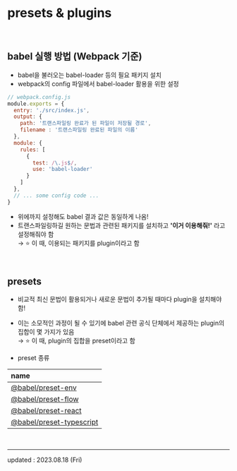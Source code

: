 # presets & plugins

<br>

## babel 실행 방법 (Webpack 기준)
- babel을 불러오는 babel-loader 등의 필요 패키지 설치
- webpack의 config 파일에서 babel-loader 활용을 위한 설정

```javascript
// webpack.config.js
module.exports = {
  entry: './src/index.js',
  output: {
    path: '트랜스파일링 완료가 된 파일이 저장될 경로',
    filename : '트랜스파일링 완료된 파일의 이름'
  },
  module: {
    rules: [
      {
        test: /\.js$/,
        use: 'babel-loader'
      }
    ]
  },
  // ... some config code ...
}
```

- 위에까지 설정해도 babel 결과 값은 동일하게 나옴!
- 트랜스파일링하길 원하는 문법과 관련된 패키지를 설치하고 **'이거 이용해줘!'** 라고 설정해줘야 함 <br>
  → ⭐️ 이 때, 이용되는 패키지를 plugin이라고 함

<br>

## presets
- 비교적 최신 문법이 활용되거나 새로운 문법이 추가될 때마다 plugin을 설치해야 함!
- 이는 소모적인 과정이 될 수 있기에 babel 관련 공식 단체에서 제공하는 plugin의 집합이 몇 가지가 있음 <br>
  → ⭐️ 이 때, plugin의 집합을 preset이라고 함

- preset 종류

|name|
|:-|
| <a href="https://babeljs.io/docs/babel-preset-env">@babel/preset-env</a> |
| <a href="https://babeljs.io/docs/babel-preset-flow">@babel/preset-flow</a> |
| <a href="https://babeljs.io/docs/babel-preset-react">@babel/preset-react</a> |
| <a href="https://babeljs.io/docs/babel-preset-typescript">@babel/preset-typescript</a> |

<br>

<hr>

updated : 2023.08.18 (Fri)
